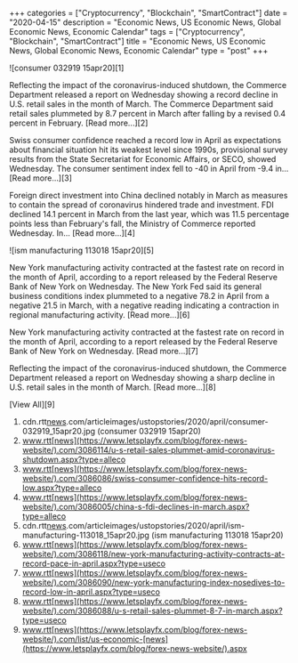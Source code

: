 +++
categories = ["Cryptocurrency", "Blockchain", "SmartContract"]
date = "2020-04-15"
description = "Economic News, US Economic News, Global Economic News, Economic Calendar"
tags = ["Cryptocurrency", "Blockchain", "SmartContract"]
title = "Economic News, US Economic News, Global Economic News, Economic Calendar"
type = "post"
+++

![consumer 032919 15apr20][1]

Reflecting the impact of the coronavirus-induced shutdown, the Commerce
Department released a report on Wednesday showing a record decline in
U.S. retail sales in the month of March. The Commerce Department said
retail sales plummeted by 8.7 percent in March after falling by a
revised 0.4 percent in February. [Read more...][2]

Swiss consumer confidence reached a record low in April as expectations
about financial situation hit its weakest level since 1990s, provisional
survey results from the State Secretariat for Economic Affairs, or SECO,
showed Wednesday. The consumer sentiment index fell to -40 in April from
-9.4 in... [Read more...][3]

Foreign direct investment into China declined notably in March as
measures to contain the spread of coronavirus hindered trade and
investment. FDI declined 14.1 percent in March from the last year, which
was 11.5 percentage points less than February's fall, the Ministry of
Commerce reported Wednesday. In... [Read more...][4]

![ism manufacturing 113018 15apr20][5]

New York manufacturing activity contracted at the fastest rate on record
in the month of April, according to a report released by the Federal
Reserve Bank of New York on Wednesday. The New York Fed said its general
business conditions index plummeted to a negative 78.2 in April from a
negative 21.5 in March, with a negative reading indicating a contraction
in regional manufacturing activity. [Read more...][6]

New York manufacturing activity contracted at the fastest rate on record
in the month of April, according to a report released by the Federal
Reserve Bank of New York on Wednesday. [Read more...][7]

Reflecting the impact of the coronavirus-induced shutdown, the Commerce
Department released a report on Wednesday showing a sharp decline in
U.S. retail sales in the month of March. [Read more...][8]

[View All][9]

   1. cdn.rtt[news](https://www.letsplayfx.com/blog/forex-news-website/).com/articleimages/ustopstories/2020/april/consumer-032919_15apr20.jpg (consumer 032919 15apr20)
   2. www.rtt[news](https://www.letsplayfx.com/blog/forex-news-website/).com/3086114/u-s-retail-sales-plummet-amid-coronavirus-shutdown.aspx?type=alleco
   3. www.rtt[news](https://www.letsplayfx.com/blog/forex-news-website/).com/3086086/swiss-consumer-confidence-hits-record-low.aspx?type=alleco
   4. www.rtt[news](https://www.letsplayfx.com/blog/forex-news-website/).com/3086005/china-s-fdi-declines-in-march.aspx?type=alleco
   5. cdn.rtt[news](https://www.letsplayfx.com/blog/forex-news-website/).com/articleimages/ustopstories/2020/april/ism-manufacturing-113018_15apr20.jpg (ism manufacturing 113018 15apr20)
   6. www.rtt[news](https://www.letsplayfx.com/blog/forex-news-website/).com/3086118/new-york-manufacturing-activity-contracts-at-record-pace-in-april.aspx?type=useco
   7. www.rtt[news](https://www.letsplayfx.com/blog/forex-news-website/).com/3086090/new-york-manufacturing-index-nosedives-to-record-low-in-april.aspx?type=useco
   8. www.rtt[news](https://www.letsplayfx.com/blog/forex-news-website/).com/3086088/u-s-retail-sales-plummet-8-7-in-march.aspx?type=useco
   9. www.rtt[news](https://www.letsplayfx.com/blog/forex-news-website/).com/list/us-economic-[news](https://www.letsplayfx.com/blog/forex-news-website/).aspx